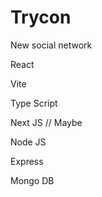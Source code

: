 # Trycon
New social network


React

Vite

Type Script

Next JS // Maybe

Node JS

Express

Mongo DB
